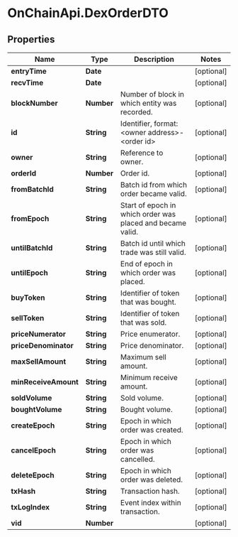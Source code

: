 # OnChainApi.DexOrderDTO

## Properties

Name | Type | Description | Notes
------------ | ------------- | ------------- | -------------
**entryTime** | **Date** |  | [optional] 
**recvTime** | **Date** |  | [optional] 
**blockNumber** | **Number** | Number of block in which entity was recorded. | [optional] 
**id** | **String** | Identifier, format: &lt;owner address&gt;-&lt;order id&gt; | [optional] 
**owner** | **String** | Reference to owner. | [optional] 
**orderId** | **Number** | Order id. | [optional] 
**fromBatchId** | **String** | Batch id from which order became valid. | [optional] 
**fromEpoch** | **String** | Start of epoch in which order was placed and became valid. | [optional] 
**untilBatchId** | **String** | Batch id until which trade was still valid. | [optional] 
**untilEpoch** | **String** | End of epoch in which order was placed. | [optional] 
**buyToken** | **String** | Identifier of token that was bought. | [optional] 
**sellToken** | **String** | Identifier of token that was sold. | [optional] 
**priceNumerator** | **String** | Price enumerator. | [optional] 
**priceDenominator** | **String** | Price denominator. | [optional] 
**maxSellAmount** | **String** | Maximum sell amount. | [optional] 
**minReceiveAmount** | **String** | Minimum receive amount. | [optional] 
**soldVolume** | **String** | Sold volume. | [optional] 
**boughtVolume** | **String** | Bought volume. | [optional] 
**createEpoch** | **String** | Epoch in which order was created. | [optional] 
**cancelEpoch** | **String** | Epoch in which order was cancelled. | [optional] 
**deleteEpoch** | **String** | Epoch in which order was deleted. | [optional] 
**txHash** | **String** | Transaction hash. | [optional] 
**txLogIndex** | **String** | Event index within transaction. | [optional] 
**vid** | **Number** |  | [optional] 


